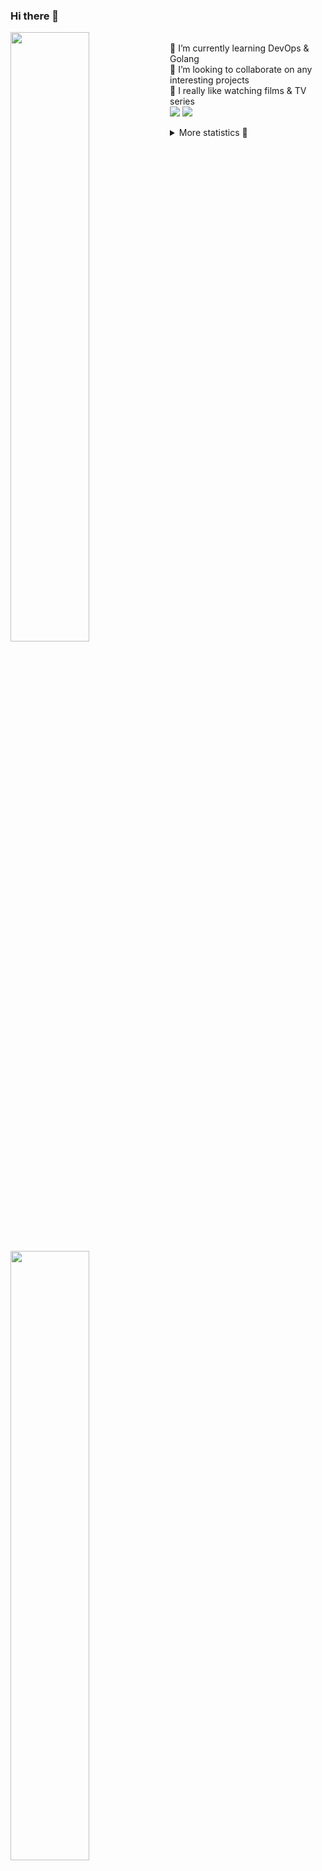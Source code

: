 ### Hi there 👋


[<img align="left" width="50%" src="https://github-readme-stats.vercel.app/api?username=rufusnufus&hide=issues&show_icons=true&count_private=true&theme=transparent&title_color=FF6F40&text_color=FBF9F8&icon_color=F48242&hide_border=true&hide_title=true#gh-dark-mode-only">](https://metrics.lecoq.io/rufusnufus#gh-dark-mode-only)
[<img align="left" width="50%" src="https://github-readme-stats.vercel.app/api?username=rufusnufus&hide=issues&show_icons=true&count_private=true&theme=transparent&title_color=FF6533&text_color=4D4644&icon_color=FF8038&hide_border=true&hide_title=true#gh-light-mode-only">](https://metrics.lecoq.io/rufusnufus#gh-light-mode-only)

<p>
  <br>
  🌱 I’m currently learning DevOps & Golang</br>
  👯 I’m looking to collaborate on any interesting projects</br>
  🎥 I really like watching films & TV series</br>
  <a href="https://linkedin.com/in/rufusnufus"><img src="https://img.shields.io/badge/linkedin-0077B5.svg?style=for-the-badge&logo=linkedin&logoColor=white"/></a>
  <a href="https://t.me/rufusnufus"><img src="https://img.shields.io/badge/-telegram-black?style=for-the-badge&color=blue&logo=telegram"/></a>
</p>

<p text-align="left">
<details>
  <summary>More statistics 👀</summary><br/>

<!--START_SECTION:waka-->
![Code Time](http://img.shields.io/badge/Code%20Time-469%20hrs%2046%20mins-blue)

![Profile Views](http://img.shields.io/badge/Profile%20Views-0-blue)

**I'm an Early 🐤** 

```text
🌞 Morning                8237 commits        █████░░░░░░░░░░░░░░░░░░░░   21.75 % 
🌆 Daytime                21854 commits       ██████████████░░░░░░░░░░░   57.70 % 
🌃 Evening                6935 commits        █████░░░░░░░░░░░░░░░░░░░░   18.31 % 
🌙 Night                  852 commits         █░░░░░░░░░░░░░░░░░░░░░░░░   02.25 % 
```
📅 **I'm Most Productive on Monday** 

```text
Monday                   7762 commits        █████░░░░░░░░░░░░░░░░░░░░   20.49 % 
Tuesday                  7166 commits        █████░░░░░░░░░░░░░░░░░░░░   18.92 % 
Wednesday                7565 commits        █████░░░░░░░░░░░░░░░░░░░░   19.97 % 
Thursday                 7037 commits        █████░░░░░░░░░░░░░░░░░░░░   18.58 % 
Friday                   6764 commits        ████░░░░░░░░░░░░░░░░░░░░░   17.86 % 
Saturday                 692 commits         ░░░░░░░░░░░░░░░░░░░░░░░░░   01.83 % 
Sunday                   892 commits         █░░░░░░░░░░░░░░░░░░░░░░░░   02.35 % 
```


📊 **This Week I Spent My Time On** 

```text
💬 Programming Languages: 
Other                    1 hr 44 mins        ████████████░░░░░░░░░░░░░   46.21 % 
HCL                      47 mins             █████░░░░░░░░░░░░░░░░░░░░   20.98 % 
Terraform                35 mins             ████░░░░░░░░░░░░░░░░░░░░░   15.88 % 
YAML                     34 mins             ████░░░░░░░░░░░░░░░░░░░░░   15.42 % 
Smarty                   2 mins              ░░░░░░░░░░░░░░░░░░░░░░░░░   00.92 % 

🔥 Editors: 
VS Code                  2 hrs 1 min         █████████████░░░░░░░░░░░░   53.79 % 
iTerm2                   1 hr 44 mins        ████████████░░░░░░░░░░░░░   46.21 % 
```

**I Mostly Code in Java** 

```text
Python                   19 repos            ███░░░░░░░░░░░░░░░░░░░░░░   13.10 % 
Smarty                   11 repos            ██░░░░░░░░░░░░░░░░░░░░░░░   07.59 % 
HCL                      7 repos             █░░░░░░░░░░░░░░░░░░░░░░░░   04.83 % 
Kotlin                   5 repos             █░░░░░░░░░░░░░░░░░░░░░░░░   03.45 % 
HTML                     5 repos             █░░░░░░░░░░░░░░░░░░░░░░░░   03.45 % 
```




 Last Updated on 07/10/2023 00:58:17 UTC
<!--END_SECTION:waka-->

</details>
</p>
